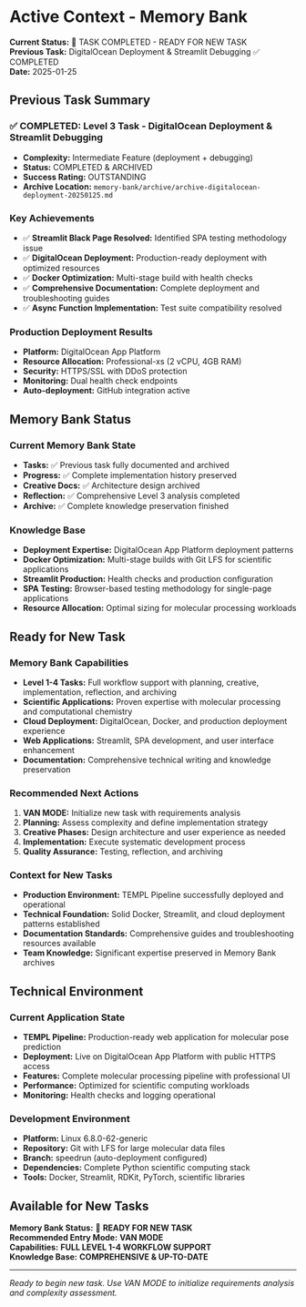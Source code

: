 # Active Context - Memory Bank

**Current Status:** 🏁 TASK COMPLETED - READY FOR NEW TASK  
**Previous Task:** DigitalOcean Deployment & Streamlit Debugging ✅ COMPLETED  
**Date:** 2025-01-25  

## Previous Task Summary

### ✅ COMPLETED: Level 3 Task - DigitalOcean Deployment & Streamlit Debugging
- **Complexity:** Intermediate Feature (deployment + debugging)
- **Status:** COMPLETED & ARCHIVED
- **Success Rating:** OUTSTANDING
- **Archive Location:** `memory-bank/archive/archive-digitalocean-deployment-20250125.md`

### Key Achievements
- ✅ **Streamlit Black Page Resolved:** Identified SPA testing methodology issue
- ✅ **DigitalOcean Deployment:** Production-ready deployment with optimized resources
- ✅ **Docker Optimization:** Multi-stage build with health checks
- ✅ **Comprehensive Documentation:** Complete deployment and troubleshooting guides
- ✅ **Async Function Implementation:** Test suite compatibility resolved

### Production Deployment Results
- **Platform:** DigitalOcean App Platform
- **Resource Allocation:** Professional-xs (2 vCPU, 4GB RAM)
- **Security:** HTTPS/SSL with DDoS protection
- **Monitoring:** Dual health check endpoints
- **Auto-deployment:** GitHub integration active

## Memory Bank Status

### Current Memory Bank State
- **Tasks:** ✅ Previous task fully documented and archived
- **Progress:** ✅ Complete implementation history preserved
- **Creative Docs:** ✅ Architecture design archived
- **Reflection:** ✅ Comprehensive Level 3 analysis completed
- **Archive:** ✅ Complete knowledge preservation finished

### Knowledge Base
- **Deployment Expertise:** DigitalOcean App Platform deployment patterns
- **Docker Optimization:** Multi-stage builds with Git LFS for scientific applications
- **Streamlit Production:** Health checks and production configuration
- **SPA Testing:** Browser-based testing methodology for single-page applications
- **Resource Allocation:** Optimal sizing for molecular processing workloads

## Ready for New Task

### Memory Bank Capabilities
- **Level 1-4 Tasks:** Full workflow support with planning, creative, implementation, reflection, and archiving
- **Scientific Applications:** Proven expertise with molecular processing and computational chemistry
- **Cloud Deployment:** DigitalOcean, Docker, and production deployment experience
- **Web Applications:** Streamlit, SPA development, and user interface enhancement
- **Documentation:** Comprehensive technical writing and knowledge preservation

### Recommended Next Actions
1. **VAN MODE:** Initialize new task with requirements analysis
2. **Planning:** Assess complexity and define implementation strategy
3. **Creative Phases:** Design architecture and user experience as needed
4. **Implementation:** Execute systematic development process
5. **Quality Assurance:** Testing, reflection, and archiving

### Context for New Tasks
- **Production Environment:** TEMPL Pipeline successfully deployed and operational
- **Technical Foundation:** Solid Docker, Streamlit, and cloud deployment patterns established
- **Documentation Standards:** Comprehensive guides and troubleshooting resources available
- **Team Knowledge:** Significant expertise preserved in Memory Bank archives

## Technical Environment

### Current Application State
- **TEMPL Pipeline:** Production-ready web application for molecular pose prediction
- **Deployment:** Live on DigitalOcean App Platform with public HTTPS access
- **Features:** Complete molecular processing pipeline with professional UI
- **Performance:** Optimized for scientific computing workloads
- **Monitoring:** Health checks and logging operational

### Development Environment
- **Platform:** Linux 6.8.0-62-generic
- **Repository:** Git with LFS for large molecular data files
- **Branch:** speedrun (auto-deployment configured)
- **Dependencies:** Complete Python scientific computing stack
- **Tools:** Docker, Streamlit, RDKit, PyTorch, scientific libraries

## Available for New Tasks

**Memory Bank Status:** 🚀 **READY FOR NEW TASK**  
**Recommended Entry Mode:** **VAN MODE**  
**Capabilities:** **FULL LEVEL 1-4 WORKFLOW SUPPORT**  
**Knowledge Base:** **COMPREHENSIVE & UP-TO-DATE**

---

*Ready to begin new task. Use VAN MODE to initialize requirements analysis and complexity assessment.*

